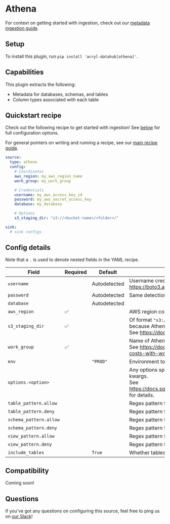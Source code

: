# Athena

For context on getting started with ingestion, check out our [metadata ingestion guide](../README.md).

## Setup

To install this plugin, run `pip install 'acryl-datahub[athena]'`.

## Capabilities

This plugin extracts the following:

- Metadata for databases, schemas, and tables
- Column types associated with each table

## Quickstart recipe

Check out the following recipe to get started with ingestion! See [below](#config-details) for full configuration options.

For general pointers on writing and running a recipe, see our [main recipe guide](../README.md#recipes).

```yml
source:
  type: athena
  config:
    # Coordinates
    aws_region: my_aws_region_name
    work_group: my_work_group

    # Credentials
    username: my_aws_access_key_id
    password: my_aws_secret_access_key
    database: my_database

    # Options
    s3_staging_dir: "s3://<bucket-name>/<folder>/"

sink:
  # sink configs
```

## Config details

Note that a `.` is used to denote nested fields in the YAML recipe.

| Field                  | Required | Default      | Description                                                                                                                                                                                                |
| ---------------------- | -------- | ------------ | ---------------------------------------------------------------------------------------------------------------------------------------------------------------------------------------------------------- |
| `username`             |          | Autodetected | Username credential. If not specified, detected with boto3 rules. See https://boto3.amazonaws.com/v1/documentation/api/latest/guide/credentials.html                                                       |
| `password`             |          | Autodetected | Same detection scheme as `username`                                                                                                                                                                        |
| `database`             |          | Autodetected |                                                                                                                                                                                                            |
| `aws_region`           | ✅       |              | AWS region code.                                                                                                                                                                                           |
| `s3_staging_dir`       | ✅       |              | Of format `"s3://<bucket-name>/prefix/"`. The `s3_staging_dir` parameter is needed because Athena always writes query results to S3. <br />See https://docs.aws.amazon.com/athena/latest/ug/querying.html. |
| `work_group`           | ✅       |              | Name of Athena workgroup. <br />See https://docs.aws.amazon.com/athena/latest/ug/manage-queries-control-costs-with-workgroups.html.                                                                        |
| `env`                  |          | `"PROD"`     | Environment to use in namespace when constructing URNs.                                                                                                                                                    |
| `options.<option>`     |          |              | Any options specified here will be passed to SQLAlchemy's `create_engine` as kwargs.<br />See https://docs.sqlalchemy.org/en/14/core/engines.html#sqlalchemy.create_engine for details.                    |
| `table_pattern.allow`  |          |              | Regex pattern for tables to include in ingestion.                                                                                                                                                          |
| `table_pattern.deny`   |          |              | Regex pattern for tables to exclude from ingestion.                                                                                                                                                        |
| `schema_pattern.allow` |          |              | Regex pattern for schemas to include in ingestion.                                                                                                                                                         |
| `schema_pattern.deny`  |          |              | Regex pattern for schemas to exclude from ingestion.                                                                                                                                                       |
| `view_pattern.allow`   |          |              | Regex pattern for views to include in ingestion.                                                                                                                                                           |
| `view_pattern.deny`    |          |              | Regex pattern for views to exclude from ingestion.                                                                                                                                                         |
| `include_tables`       |          | `True`       | Whether tables should be ingested.                                                                                                                                                                         |

## Compatibility

Coming soon!

## Questions

If you've got any questions on configuring this source, feel free to ping us on [our Slack](https://slack.datahubproject.io/)!
